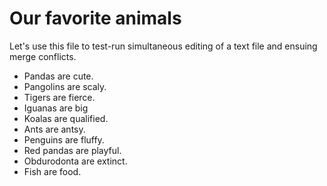 # Our favorite animals

Let's use this file to test-run simultaneous editing of a text file and ensuing merge conflicts.

- Pandas are cute.
- Pangolins are scaly.
- Tigers are fierce.
- Iguanas are big
- Koalas are qualified.
- Ants are antsy.
- Penguins are fluffy.
- Red pandas are playful.
- Obdurodonta are extinct.
- Fish are food.
